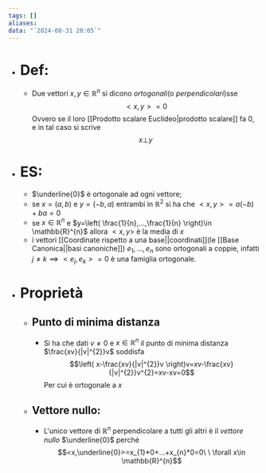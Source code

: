 ```yaml
---
tags: []
aliases: 
data: "`2024-08-31 20:05`"
---
```

- # Def:
	- Due vettori $x,y\in \mathbb{R}^{n}$ si dicono _ortogonali_(o _perpendicolari_)sse$$<x,y>=0$$Ovvero se il loro [[Prodotto scalare Euclideo|prodotto scalare]] fa 0, e in tal caso si scrive $$x\bot y$$
- #  ES:
	- $\underline{0}$ è ortogonale ad ogni vettore;
	- se $x=(a,b)$ e $y=(-b,a)$ entrambi in $\mathbb{R}^{2}$ si ha che $<x,y>=a(-b)+ba=0$ 
	- se $x\in \mathbb{R}^n$ e $y=\left( \frac{1}{n},...,\frac{1}{n} \right)\in \mathbb{R}^{n}$ allora $<x,y>$ è la media di $x$
	- i vettori [[Coordinate rispetto a una base||coordinati]](le [[Base Canonica||basi canoniche]]) $e_{1},...,e_{n}$ sono ortogonali a coppie, infatti $j\ne k\implies <e_{j},e_{k}>=0$ è una famiglia ortogonale.
- # Proprietà
	- ## Punto di minima distanza
		- Si ha che dati $v\ne 0$ e $x\in \mathbb{R}^{n}$ il punto di minima distanza $\frac{xv}{|v|^{2}}v$ soddisfa$$\left( x-\frac{xv}{|v|^{2}}v \right)v=xv-\frac{xv}{|v|^{2}}v^{2}=xv-xv=0$$Per cui è ortogonale a $x$ 
	- ## Vettore nullo:
		- L'unico vettore di $\mathbb{R}^{n}$ perpendicolare a tutti gli altri è il _vettore nullo_ $\underline{0}$ perché$$<x,\underline{0}>=x_{1}*0+...+x_{n}*0=0\ \ \forall x\in \mathbb{R}^{n}$$